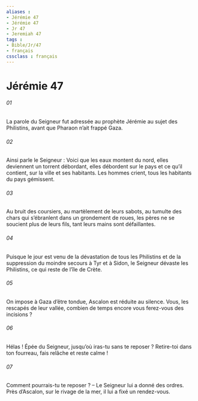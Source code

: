 ```yaml
---
aliases : 
- Jérémie 47
- Jérémie 47
- Jr 47
- Jeremiah 47
tags : 
- Bible/Jr/47
- français
cssclass : français
---
```


# Jérémie 47

###### 01
La parole du Seigneur fut adressée au prophète Jérémie au sujet des Philistins, avant que Pharaon n’ait frappé Gaza.
###### 02
Ainsi parle le Seigneur :
Voici que les eaux montent du nord,
elles deviennent un torrent débordant,
elles débordent sur le pays et ce qu’il contient,
sur la ville et ses habitants.
Les hommes crient,
tous les habitants du pays gémissent.
###### 03
Au bruit des coursiers,
au martèlement de leurs sabots,
au tumulte des chars qui s’ébranlent
dans un grondement de roues,
les pères ne se soucient plus de leurs fils,
tant leurs mains sont défaillantes.
###### 04
Puisque le jour est venu
de la dévastation de tous les Philistins
et de la suppression du moindre secours à Tyr et à Sidon,
le Seigneur dévaste les Philistins,
ce qui reste de l’île de Crète.
###### 05
On impose à Gaza d’être tondue,
Ascalon est réduite au silence.
Vous, les rescapés de leur vallée,
combien de temps encore
vous ferez-vous des incisions ?
###### 06
Hélas ! Épée du Seigneur,
jusqu’où iras-tu sans te reposer ?
Retire-toi dans ton fourreau,
fais relâche et reste calme !
###### 07
Comment pourrais-tu te reposer ?
– Le Seigneur lui a donné des ordres.
Près d’Ascalon, sur le rivage de la mer,
il lui a fixé un rendez-vous.
